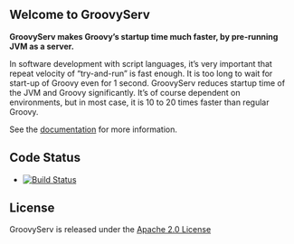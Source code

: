 ## Welcome to GroovyServ

**GroovyServ makes Groovy’s startup time much faster, by pre-running JVM as a server.**

In software development with script languages, it’s very important that repeat velocity of “try-and-run” is fast enough.
It is too long to wait for start-up of Groovy even for 1 second.
GroovyServ reduces startup time of the JVM and Groovy significantly.
It’s of course dependent on environments, but in most case, it is 10 to 20 times faster than regular Groovy.

See the [documentation](http://kobo.github.com/groovyserv/) for more information.

## Code Status

* [![Build Status](https://drone.io/github.com/kobo/groovyserv/status.png)](https://drone.io/github.com/kobo/groovyserv/latest)

## License

GroovyServ is released under the [Apache 2.0 License](http://www.apache.org/licenses/LICENSE-2.0)

